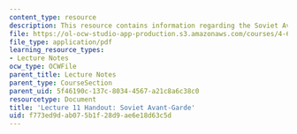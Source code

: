 ```yaml
---
content_type: resource
description: This resource contains information regarding the Soviet Avant-Garde.
file: https://ol-ocw-studio-app-production.s3.amazonaws.com/courses/4-602-modern-art-and-mass-culture-spring-2012/f773ed9dab075b1f28d9ae6e18d63c5d_MIT4_602S12_lec11.pdf
file_type: application/pdf
learning_resource_types:
- Lecture Notes
ocw_type: OCWFile
parent_title: Lecture Notes
parent_type: CourseSection
parent_uid: 5f46190c-137c-8034-4567-a21c8a6c38c0
resourcetype: Document
title: 'Lecture 11 Handout: Soviet Avant-Garde'
uid: f773ed9d-ab07-5b1f-28d9-ae6e18d63c5d
---
```

